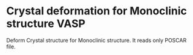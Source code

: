 # Crystal deformation for Monoclinic structure VASP
Deform Crystal structure for Monoclinic structure. It reads only POSCAR file.
